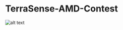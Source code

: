 # TerraSense-AMD-Contest

![alt text]([https://github.com/mvgianel/TerraSense-AMD-Contest/blob/main/TerraSenseGraph.png](https://github.com/mvgianel/TerraSense-AMD-Contest/blob/main/src/imgs/TerraSenseGraph.png))

